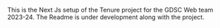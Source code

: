 This is the Next Js setup of the Tenure project for the GDSC Web team 2023-24. The Readme is under development along with the project.
